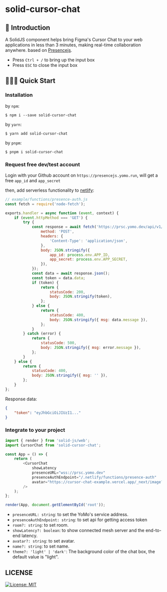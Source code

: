 # solid-cursor-chat

## 🧬 Introduction

A SolidJS component helps bring Figma's Cursor Chat to your web applications in less than 3 minutes, making real-time collaboration anywhere. based on [Presencejs](https://presence.yomo.run).

-   Press `Ctrl + /` to bring up the input box
-   Press `ESC` to close the input box

## 🤹🏻‍♀️ Quick Start

### Installation

by `npm`:

```shell
$ npm i --save solid-cursor-chat
```

by `yarn`:

```shell
$ yarn add solid-cursor-chat
```

by `pnpm`:

```shell
$ pnpm i solid-cursor-chat
```

### Request free dev/test account

Login with your Github account on `https://presencejs.yomo.run`, will get a free `app_id` and `app_secret`

then, add serverless functionality to [netlify](https://docs.netlify.com/functions/build-with-javascript):

```javascript
// example/functions/presence-auth.js
const fetch = require('node-fetch');

exports.handler = async function (event, context) {
    if (event.httpMethod === 'GET') {
        try {
            const response = await fetch('https://prsc.yomo.dev/api/v1/auth', {
                method: 'POST',
                headers: {
                    'Content-Type': 'application/json',
                },
                body: JSON.stringify({
                    app_id: process.env.APP_ID,
                    app_secret: process.env.APP_SECRET,
                }),
            });
            const data = await response.json();
            const token = data.data;
            if (token) {
                return {
                    statusCode: 200,
                    body: JSON.stringify(token),
                };
            } else {
                return {
                    statusCode: 400,
                    body: JSON.stringify({ msg: data.message }),
                };
            }
        } catch (error) {
            return {
                statusCode: 500,
                body: JSON.stringify({ msg: error.message }),
            };
        }
    } else {
        return {
            statusCode: 400,
            body: JSON.stringify({ msg: '' }),
        };
    }
};
```

Response data:

```json
{
    "token": "eyJhbGciOiJIUzI1..."
}
```

### Integrate to your project

```javascript
import { render } from 'solid-js/web';
import CursorChat from 'solid-cursor-chat';

const App = () => {
    return (
        <CursorChat
            showLatency
            presenceURL="wss://prsc.yomo.dev"
            presenceAuthEndpoint="/.netlify/functions/presence-auth"
            avatar="https://cursor-chat-example.vercel.app/_next/image?url=%2Flogo.png&w=256&q=75"
        />
    );
};

render(App, document.getElementById('root'));
```

-   `presenceURL: string`: to set the YoMo's service address.
-   `presenceAuthEndpoint: string`: to set api for getting access token
-   `room?: string`: to set room.
-   `showLatency?: boolean`: to show connected mesh server and the end-to-end latency.
-   `avatar?: string`: to set avatar.
-   `name?: string`: to set name.
-   `theme?: 'light' | 'dark'`: The background color of the chat box, the default value is "light".

## LICENSE

<a href="/LICENSE" target="_blank">
    <img alt="License: MIT" src="https://img.shields.io/badge/License-MIT-blue.svg" />
</a>
